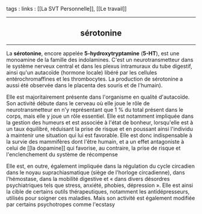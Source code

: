 tags : 
links : [[La SVT Personnelle]], [[Le travail]]

****

<h2 style="text-align: center;"> sérotonine </h2>

****


La **sérotonine**, encore appelée **5-hydroxytryptamine** (**5-HT**), est une monoamine de la famille des indolamines. C'est un neurotransmetteur dans le système nerveux central et dans les plexus intramuraux du tube digestif, ainsi qu'un autacoïde (hormone locale) libéré par les cellules entérochromaffines et les thrombocytes. La production de sérotonine a aussi été observée dans le placenta des souris et de l'humain).

Elle est majoritairement présente dans l'organisme en qualité d'autacoïde. Son activité débute dans le cerveau où elle joue le rôle de neurotransmetteur en n'y représentant que 1 % du total présent dans le corps, mais elle y joue un rôle essentiel. Elle est notamment impliquée dans la gestion des humeurs et est associée à l'état de bonheur, lorsqu'elle est à un taux équilibré, réduisant la prise de risque et en poussant ainsi l'individu à maintenir une situation qui lui est favorable. Elle est donc indispensable à la survie des mammifères dont l'être humain, et a un effet antagoniste à celui de [[la dopamine]] qui favorise, au contraire, la prise de risque et l'enclenchement du système de récompense

Elle est, en outre, également impliquée dans la régulation du cycle circadien dans le noyau suprachiasmatique (siège de l'horloge circadienne), dans l'hémostase, dans la mobilité digestive et « dans divers désordres psychiatriques tels que stress, anxiété, phobies, dépression ». Elle est ainsi la cible de certains outils thérapeutiques, notamment les antidépresseurs, utilisés pour soigner ces maladies. Mais son activité est également modifiée par certains psychotropes comme l'ecstasy